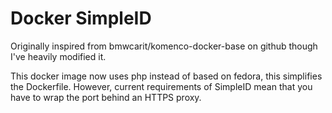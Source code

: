 # Docker SimpleID

Originally inspired from bmwcarit/komenco-docker-base on github 
though I've heavily modified it.

This docker image now uses php instead of based on fedora, this
simplifies the Dockerfile. However, current requirements of SimpleID 
mean that you have to wrap the port behind an HTTPS proxy.

